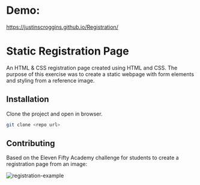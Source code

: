 # Demo:
https://justinscroggins.github.io/Registration/

# Static Registration Page

An HTML & CSS registration page created using HTML and CSS. The purpose of this exercise was to create a static webpage with form elements and styling from a reference image.

## Installation

Clone the project and open in browser.

```bash
git clone <repo url>
```

## Contributing
Based on the Eleven Fifty Academy challenge for students to create a registration page from an image:


![registration-example](https://i.imgur.com/rJtWBSp.png)
